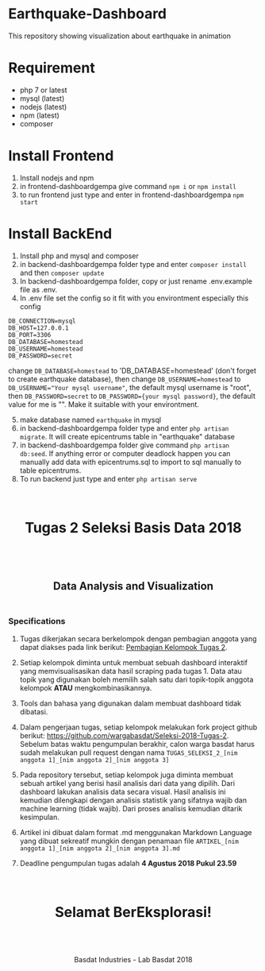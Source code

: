 # Earthquake-Dashboard
This repository showing visualization about earthquake in animation

# Requirement
- php 7 or latest
- mysql (latest)
- nodejs (latest)
- npm (latest)
- composer

# Install Frontend
1. Install nodejs and npm
2. in frontend-dashboardgempa give command
    ``` npm i ``` or ``` npm install ```
3. to run frontend just type and enter in frontend-dashboardgempa
    ``` npm start ```

# Install BackEnd
1. Install php and mysql and composer
2. in backend-dashboardgempa folder type and enter ``` composer install ``` and then ``` composer update ```
3. In backend-dashboardgempa folder, copy or just rename .env.example file as .env.
4. In .env file set the config so it fit with you environtment especially this config
```
DB_CONNECTION=mysql
DB_HOST=127.0.0.1
DB_PORT=3306
DB_DATABASE=homestead
DB_USERNAME=homestead
DB_PASSWORD=secret
```
change `DB_DATABASE=homestead` to 'DB_DATABASE=homestead' (don't forget to create earthquake database), then change `DB_USERNAME=homestead` to `DB_USERNAME="Your mysql username"`, the default mysql username is "root", then  `DB_PASSWORD=secret` to `DB_PASSWORD={your mysql password}`, the default value for me is "". Make it suitable with your environtment. 


5. make database  named ```earthquake``` in mysql
6. in backend-dashboardgempa folder type and enter ``` php artisan migrate ```. It will create epicentrums table in "earthquake" database
7. in backend-dashboardgempa folder give command ``` php artisan db:seed ```. If anything error or computer deadlock happen
you can manually add data with epicentrums.sql to import to sql manually to table epicentrums.
8. To run backend just type and enter ``` php artisan serve ```




<h1 align="center">
  <br>
  Tugas 2 Seleksi Basis Data 2018
  <br>
  <br>
</h1>

<h2 align="center">
  <br>
  Data Analysis and Visualization
  <br>
  <br>
</h2>


### Specifications

1. Tugas dikerjakan secara berkelompok dengan pembagian anggota yang dapat diakses pada link berikut: [Pembagian Kelompok Tugas 2](https://docs.google.com/spreadsheets/d/1rmLotmW_yk60mK78awBMLF9fTukAXSWLmQl1fVkHYn8/edit?usp=sharing).

2. Setiap kelompok diminta untuk membuat sebuah dashboard interaktif yang memvisualisasikan data hasil scraping pada tugas 1. Data atau topik yang digunakan boleh memilih salah satu dari topik-topik anggota kelompok __ATAU__ mengkombinasikannya.

3. Tools dan bahasa yang digunakan dalam membuat dashboard tidak dibatasi.

4. Dalam pengerjaan tugas, setiap kelompok melakukan fork project github berikut: https://github.com/wargabasdat/Seleksi-2018-Tugas-2. Sebelum batas waktu pengumpulan berakhir, calon warga basdat harus sudah melakukan pull request dengan nama ```TUGAS_SELEKSI_2_[nim anggota 1]_[nim anggota 2]_[nim anggota 3]```

5. Pada repository tersebut, setiap kelompok juga diminta membuat sebuah artikel yang berisi hasil analisis dari data yang dipilih. Dari dashboard lakukan analisis data secara visual. Hasil analisis ini kemudian dilengkapi dengan analisis statistik yang sifatnya wajib dan machine learning (tidak wajib). Dari proses analisis kemudian ditarik kesimpulan.

6. Artikel ini dibuat dalam format .md menggunakan Markdown Language yang dibuat sekreatif mungkin dengan penamaan file ```ARTIKEL_[nim anggota 1]_[nim anggota 2]_[nim anggota 3].md```

7. Deadline pengumpulan tugas adalah __4 Agustus 2018 Pukul 23.59__

<h1 align="center">
  <br>
  Selamat BerEksplorasi!
  <br>
  <br>
</h1>

<p align="center">
  <br>
  Basdat Industries - Lab Basdat 2018
  <br>
  <br>
</p>

